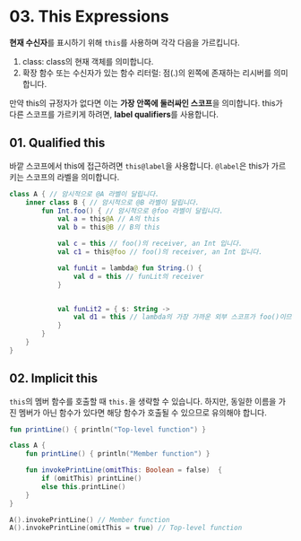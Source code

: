 # 03. This Expressions

**현재 수신자**를 표시하기 위해 `this`를 사용하며 각각 다음을 가르킵니다.

1. class: class의 현재 객체를 의미합니다.
2. 확장 함수 또는 수신자가 있는 함수 리터럴: 점(.)의 왼쪽에 존재하는 리시버를 의미합니다.

만약 this의 규정자가 없다면 이는 **가장 안쪽에 둘러싸인 스코프**을 의미합니다.
this가 다른 스코프를 가르키게 하려면, **label qualifiers**를 사용합니다.

## 01. Qualified this

바깥 스코프에서 this에 접근하려면 `this@label`을 사용합니다.
`@label`은 this가 가르키는 스코프의 라벨을 의미합니다.

```kotlin
class A { // 암시적으로 @A 라벨이 달립니다.
    inner class B { // 암시적으로 @B 라벨이 달립니다.
        fun Int.foo() { // 암시적으로 @foo 라벨이 달립니다.
            val a = this@A // A의 this
            val b = this@B // B의 this

            val c = this // foo()의 receiver, an Int 입니다.
            val c1 = this@foo // foo()의 receiver, an Int 입니다.

            val funLit = lambda@ fun String.() {
                val d = this // funLit의 receiver
            }


            val funLit2 = { s: String ->
                val d1 = this // lambda의 가장 가까운 외부 스코프가 foo()이므로 foo()의 receiver 입니다.
            }
        }
    }
}
```

## 02. Implicit this

`this`의 멤버 함수를 호출할 때 `this.`을 생략할 수 있습니다.
하지만, 동일한 이름을 가진 멤버가 아닌 함수가 있다면 해당 함수가 호출될 수 있으므로 유의해야 합니다.

```kotlin
fun printLine() { println("Top-level function") }

class A {
    fun printLine() { println("Member function") }

    fun invokePrintLine(omitThis: Boolean = false)  { 
        if (omitThis) printLine()
        else this.printLine()
    }
}

A().invokePrintLine() // Member function
A().invokePrintLine(omitThis = true) // Top-level function
```
